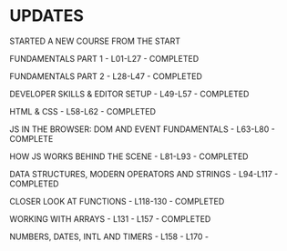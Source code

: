 # UPDATES

STARTED A NEW COURSE FROM THE START

FUNDAMENTALS PART 1 - L01-L27 - COMPLETED

FUNDAMENTALS PART 2 - L28-L47 - COMPLETED

DEVELOPER SKILLS & EDITOR SETUP - L49-L57 - COMPLETED

HTML & CSS - L58-L62 - COMPLETED

JS IN THE BROWSER: DOM AND EVENT FUNDAMENTALS - L63-L80 - COMPLETE

HOW JS WORKS BEHIND THE SCENE - L81-L93 - COMPLETED

DATA STRUCTURES, MODERN OPERATORS AND STRINGS - L94-L117 - COMPLETED

CLOSER LOOK AT FUNCTIONS - L118-130 - COMPLETED

WORKING WITH ARRAYS - L131 - L157 - COMPLETED

NUMBERS, DATES, INTL AND TIMERS - L158 - L170 - 